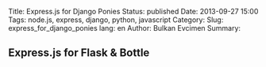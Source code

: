 Title: Express.js for Django Ponies 
Status: published
Date: 2013-09-27 15:00
Tags: node.js, express, django, python, javascript
Category:
Slug: express_for_django_ponies
lang: en
Author: Bulkan Evcimen
Summary:


## Express.js for Flask & Bottle 


